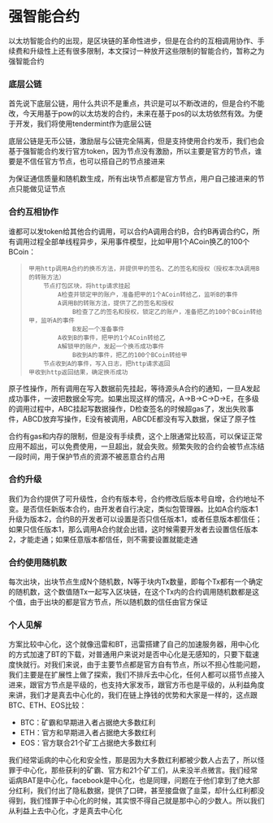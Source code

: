 # 强智能合约

以太坊智能合约的出现，是区块链的革命性进步，但是在合约的互相调用协作、手续费和升级性上还有很多限制，本文探讨一种放开这些限制的智能合约，暂称之为强智能合约

### 底层公链
首先说下底层公链，用什么共识不是重点，共识是可以不断改进的，但是合约不能改，今天用基于pow的以太坊发的合约，未来在基于pos的以太坊依然有效。为便于开发，我们将使用tendermint作为底层公链

底层公链是无币公链，激励层与公链完全隔离，但是支持使用合约发币，我们也会基于强智能合约发行官方token，因为节点没有激励，所以主要是官方的节点，谁要是不信任官方节点，也可以搭自己的节点接进来

为保证通信质量和随机数生成，所有出块节点都是官方节点，用户自己接进来的节点只能做见证节点

### 合约互相协作
谁都可以发token给其他合约调用，可以合约A调用合约B，合约B再调合约C，所有调用过程全部单线程异步，采用事件模型，比如甲用1个ACoin换乙的100个BCoin：

>     甲用http调用A合约的换币方法，并提供甲的签名、乙的签名和授权（授权本次A调用B的转账方法）
>         节点打包区块，将http请求挂起
>             A检查并锁定甲的账户，准备把甲的1个ACoin转给乙，监听B的事件
>             A调用B的转账方法，提供了乙的签名和授权
>                 B检查了乙的签名和授权，锁定乙的账户，准备把乙的100个BCoin转给甲，监听A的事件
>                 B发起一个准备事件
>             A收到B的事件，把甲的1个ACoin转给乙
>             A解锁甲的账户，发起一个换币成功事件
>                 B收到A的事件，把乙的100个BCoin转给甲
>         节点收到A的事件，写入日志，把http请求返回
>     甲收到http返回结果，确定换币成功
    
原子性操作，所有调用在写入数据前先挂起，等待源头A合约的通知，一旦A发起成功事件，一波把数据全写完。如果出现这样的情况，A->B->C->D->E，在多级的调用过程中，ABC挂起写数据操作，D检查签名的时候超gas了，发出失败事件，ABCD放弃写操作，E没有被调用，ABCDE都没有写入数据，保证了原子性

合约有gas和内存的限制，但是没有手续费，这个上限通常比较高，可以保证正常应用不超出，可以免费使用，一旦超出，就会失败。频繁失败的合约会被节点冻结一段时间，用于保护节点的资源不被恶意合约占用

### 合约升级
我们为合约提供了可升级性，合约有版本号，合约修改后版本号自增，合约地址不变。是否信任新版本合约，由开发者自行决定，类似包管理器。比如A合约版本1升级为版本2，合约B的开发者可以设置是否只信任版本1，或者任意版本都信任；如果只信任版本1，那么调用A合约就会出错，这时候需要开发者去设置信任版本2，才能走通；如果任意版本都信任，则不需要设置就能走通

### 合约使用随机数
每次出块，出块节点生成N个随机数，N等于块内Tx数量，即每个Tx都有一个确定的随机数，这个数值随Tx一起写入区块链，在这个Tx内的合约调用随机数都是这个值，由于出块的都是官方节点，所以随机数的信任由官方保证

### 个人见解
方案比较中心化，这个就像迅雷和BT，迅雷搭建了自己的加速服务器，用中心化的方式加速了BT的下载，对普通用户来说对是否中心化是无感知的，只要下载速度快就行。对我们来说，由于主要节点都是官方自有节点，所以不担心性能问题，我们主要是在扩展性上做了探索，我们不排斥去中心化，任何人都可以搭节点接入进来，跟官方节点是平级的，也支持大家发币，跟官方币也是平级的，从利益角度来讲，我们才是真去中心化的，我们在链上挣钱的优势和大家是一样的，这点跟BTC、ETH、EOS比较：
- BTC：矿霸和早期进入者占据绝大多数红利
- ETH：官方和早期进入者占据绝大多数红利
- EOS：官方联合21个矿工占据绝大多数红利

我们经常诟病的中心化和安全性，那是因为大多数红利都被少数人占去了，所以怪罪于中心化，那些获利的矿霸、官方和21个矿工们，从来没半点微言。我们经常诟病BAT是中心化，facebook是中心化，也是同理，问题在于他们拿到了绝大部分红利，我们付出了隐私数据，提供了口碑，甚至接盘做了韭菜，却什么红利都没得到，我们怪罪于中心化的时候，其实恨不得自己就是那中心的少数人。所以我们从利益上去中心化，才是真去中心化